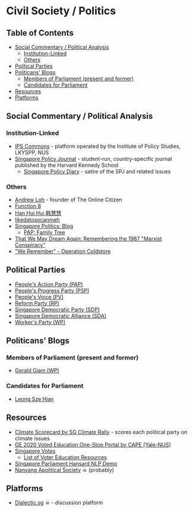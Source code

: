 # Civil Society / Politics

<!-- omit in toc -->
## Table of Contents

- [Social Commentary / Political Analysis](#social-commentary--political-analysis)
  - [Institution-Linked](#institution-linked)
  - [Others](#others)
- [Political Parties](#political-parties)
- [Politicans' Blogs](#politicans-blogs)
  - [Members of Parliament (present and former)](#members-of-parliament-present-and-former)
  - [Candidates for Parliament](#candidates-for-parliament)
- [Resources](#resources)
- [Platforms](#platforms)

## Social Commentary / Political Analysis

### Institution-Linked

- [IPS Commons](https://ipscommons.sg) - platform operated by the Institute of Policy Studies, LKYSPP, NUS
- [Singapore Policy Journal](https://spj.hkspublications.org) - student-run, country-specific journal published by the Harvard Kennedy School
  - [Singapore Policy Diary](https://singaporepolicydiary.home.blog) - satire of the SPJ and related issues

### Others

- [Andrew Loh](https://andrewlohhp.wordpress.com) - founder of The Online Citizen
- [Function 8](https://fn8org.wordpress.com)
- [Han Hui Hui 韩慧慧](https://huihui247.blogspot.com)
- [likedatosocanmeh](https://likedatosocanmeh.wordpress.com)
- [Singapore Politics: Blog](https://jesscscott.wordpress.com)
  - [PAP: Family Tree](https://jesscscott.wordpress.com/sg-history/#family)
- [That We May Dream Again: Remembering the 1987 "Marxist Conspiracy"](https://remembering1987.wordpress.com)
- ["We Remember" - Operation Coldstore](https://operationcoldstore.wordpress.com)

## Political Parties

- [People's Action Party (PAP)](https://www.pap.org.sg)
- [People's Progress Party (PSP)](https://psp.org.sg)
- [People's Voice (PV)](https://peoplesvoicesg.com)
- [Reform Party (RP)](https://reform.sg)
- [Singapore Democratic Party (SDP)](https://yoursdp.org)
- [Singapore Democratic Alliance (SDA)](http://mysda.news)
- [Worker's Party (WP)](https://www.wp.sg)

## Politicans' Blogs

### Members of Parliament (present and former)

- [Gerald Giam (WP)](https://geraldgiam.sg)

### Candidates for Parliament

- [Leong Sze Hian](https://leongszehian.com)

## Resources

- [Climate Scorecard by SG Climate Rally](http://scorecard.sgclimaterally.com) - scores each political party on climate issues
- [GE 2020 Voted Education One-Stop Portal by CAPE (Yale-NUS)](https://cape.commons.yale-nus.edu.sg/2020/06/23/ge2020portal/)
- [Singapore Votes](https://singaporevotes.com)
  - [List of Voter Education Resources](https://singaporevotes.com/main-resources)
- [Singapore Parliament Hansard NLP Demo](https://github.com/nus-cs3244-ml-singapore-7/sg-parliament-hansard-nlp-demo)
- [Nanyang Apolitical Society](https://napssg.wordpress.com) ☠ (probably)

## Platforms

- [Dialectic.sg](http://dialectic.sg) ☠ - discussion platform
